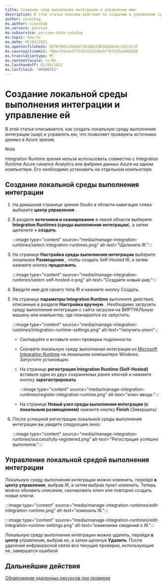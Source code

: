 ```yaml
---
title: Создание сред выполнения интеграции и управление ими
description: В этой статье описаны действия по созданию и управлению средой выполнения интеграции в Azure зрения.
author: viseshag
ms.author: viseshag
ms.service: purview
ms.subservice: purview-data-catalog
ms.topic: how-to
ms.date: 02/03/2021
ms.openlocfilehash: 9276f845c95b5e736180159b282ddedc33523c17
ms.sourcegitcommit: 706e7d3eaa27f242312d3d8e3ff072d2ae685956
ms.translationtype: MT
ms.contentlocale: ru-RU
ms.lasthandoff: 02/09/2021
ms.locfileid: "99980751"
---
```

# <a name="create-and-manage-a-self-hosted-integration-runtime"></a>Создание локальной среды выполнения интеграции и управление ей

В этой статье описывается, как создать локальную среду выполнения интеграции (шир) и управлять ею, что позволяет проверять источники данных в Azure зрения.

> [!NOTE]
> Integration Runtime зрения нельзя использовать совместно с Integration Runtime Azure синапсе Analytics или фабрики данных Azure на одном компьютере. Его необходимо установить на отдельном компьютере.

## <a name="create-a-self-hosted-integration-runtime"></a>Создание локальной среды выполнения интеграции

1. На домашней странице зрения Studio в области навигации слева выберите **центр управления** .

2. В разделе **источники и сканирование** в левой области выберите **Integration Runtimes (среды выполнения интеграции**), а затем щелкните **+ создать**.

   :::image type="content" source="media/manage-integration-runtimes/select-integration-runtimes.png" alt-text="Щелкните IR.":::

3. На странице **Настройка среды выполнения интеграции** выберите локальное **Размещение** , чтобы создать Self-Hosted IR, а затем нажмите кнопку **продолжить**.

   :::image type="content" source="media/manage-integration-runtimes/select-self-hosted-ir.png" alt-text="Создайте новый шир.":::

4. Введите имя для своего типа IR и нажмите кнопку Создать.

5. На странице **параметры Integration Runtime** выполните действия, описанные в разделе **Настройка вручную** . Необходимо загрузить среду выполнения интеграции с сайта загрузки на ВИРТУАЛЬную машину или компьютер, где планируется ее запустить.

   :::image type="content" source="media/manage-integration-runtimes/integration-runtime-settings.png" alt-text="получить ключ":::

   - Скопируйте и вставьте ключ проверки подлинности.

   - Скачайте локальную среду выполнения интеграции из [Microsoft Integration Runtime](https://www.microsoft.com/download/details.aspx?id=39717) на локальном компьютере Windows. Запустите установщик.

   - На странице **регистрация Integration Runtime (Self-Hosted)** вставьте один из двух сохраненных ранее ключей и нажмите кнопку **зарегистрировать**.

     :::image type="content" source="media/manage-integration-runtimes/register-integration-runtime.png" alt-text="ключ ввода.":::

   - На странице **Новый узел среды выполнения интеграции (с локальным размещением)** нажмите кнопку **Finish** (Завершить)

6. После успешной регистрации локальной среды выполнения интеграции вы увидите следующее окно:

   :::image type="content" source="media/manage-integration-runtimes/successfully-registered.png" alt-text="Регистрация успешно выполнена.":::

## <a name="manage-a-self-hosted-integration-runtime"></a>Управление локальной средой выполнения интеграции

Локальную среду выполнения интеграции можно изменить, перейдя **в** **центр управления**, выбрав IR, а затем выбрав пункт изменить. Теперь можно обновить описание, скопировать ключ или повторно создать новые ключи.

:::image type="content" source="media/manage-integration-runtimes/edit-integration-runtime.png" alt-text="изменить IR.":::

:::image type="content" source="media/manage-integration-runtimes/edit-integration-runtime-settings.png" alt-text="изменение сведений о IR.":::

Локальную среду выполнения интеграции можно удалить, перейдя **в центр** управления, выбрав ее, а затем щелкнув **Удалить**. После удаления инфракрасной связи все текущие проверки, использующие ее, завершатся ошибкой.

## <a name="next-steps"></a>Дальнейшие действия

[Обнаружение удаленных ресурсов при проверке](concept-detect-deleted-assets.md)
